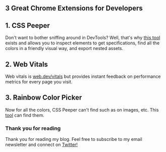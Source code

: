 ## 3 Great Chrome Extensions for Developers

## 1. CSS Peeper

Don't want to bother sniffing around in DevTools? Well, that's why [this tool](https://chrome.google.com/webstore/detail/css-peeper/mbnbehikldjhnfehhnaidhjhoofhpehk?hl=en) exists and allows you to inspect elements to get specifications, find all the colors in a friendly visual way, and export nested assets.

## 2. Web Vitals

Web vitals is [web.dev/vitals](https://web.dev.com/vitals) but provides instant feedback on performance metrics for every page you visit.

## 3. Rainbow Color Picker

Now for all the colors, CSS Peeper can't find such as on images, etc. This [tool](https://chrome.google.com/webstore/detail/rainbow-color-picker/mlcjgkkpemdfclhfehjpgaaagkfpnnki) can find them.

### Thank you for reading
Thank you for reading my blog. Feel free to subscribe to my email newsletter and connect on [Twitter!](https://twitter.com/JakeL725)
